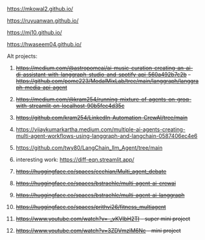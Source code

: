https://mkowal2.github.io/ 


https://ruyuanwan.github.io/


https://mj10.github.io/ 

https://hwaseem04.github.io/ 


Alt projects: 

1. ~~https://medium.com/@astropomeai/ai-music-curation-creating-an-ai-dj-assistant-with-langgraph-studio-and-spotify-api-560a492b7c2b~~
   ~~- https://github.com/pome223/ModalMixLab/tree/main/langgraph/langgraph-media-api-agent~~

3. ~~https://medium.com/@kram254/running-mixture-of-agents-on-groq-with-streamlit-on-localhost-90b5fec4d35c~~
4. ~~https://github.com/kram254/LinkedIn-Automation-CrewAI/tree/main~~ 
5. https://vijaykumarkartha.medium.com/multiple-ai-agents-creating-multi-agent-workflows-using-langgraph-and-langchain-0587406ec4e6
6. https://github.com/twy80/LangChain_llm_Agent/tree/main
7. interesting work: https://diff-eqn.streamlit.app/
8. ~~https://huggingface.co/spaces/ccchian/Multi_agent_debate~~
9. ~~https://huggingface.co/spaces/bstraehle/multi-agent-ai-crewai~~
10. ~~https://huggingface.co/spaces/bstraehle/multi-agent-ai-langgraph~~
11. ~~https://huggingface.co/spaces/prithvi26/fitness_multiagent~~
12. ~~https://www.youtube.com/watch?v=-_vKVIbH2TI - super mini project~~
13. ~~https://www.youtube.com/watch?v=3ZDVmzlM6Nc - mini project~~



